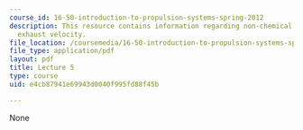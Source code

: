 ```yaml
---
course_id: 16-50-introduction-to-propulsion-systems-spring-2012
description: This resource contains information regarding non-chemical rockets; optimum
  exhaust velocity.
file_location: /coursemedia/16-50-introduction-to-propulsion-systems-spring-2012/e4cb87941e69943d0040f995fd88f45b_MIT16_50S12_lec5.pdf
file_type: application/pdf
layout: pdf
title: Lecture 5
type: course
uid: e4cb87941e69943d0040f995fd88f45b

---
```

None